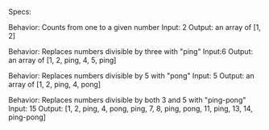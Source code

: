 Specs:

Behavior: Counts from one to a given number
Input: 2
Output: an array of [1, 2]

Behavior: Replaces numbers divisible by three with "ping"
Input:6
Output: an array of [1, 2, ping, 4, 5, ping]

Behavior: Replaces numbers divisible by 5 with "pong"
Input: 5
Output: an array of [1, 2, ping, 4, pong]

Behavior: Replaces numbers divisible by both 3 and 5 with "ping-pong"
Input: 15
Output: [1, 2, ping, 4, pong, ping, 7, 8, ping, pong, 11, ping, 13, 14, ping-pong]

